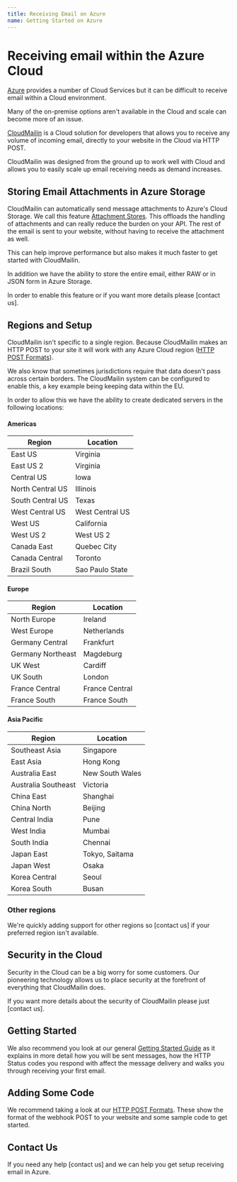 ```yaml
---
title: Receiving Email on Azure
name: Getting Started on Azure
---
```


# Receiving email within the Azure Cloud

[Azure](https://azure.microsoft.com/) provides a number of Cloud Services but it can be difficult
to receive email within a Cloud environment.

Many of the on-premise options aren't available in the Cloud and scale can become more of an issue.

[CloudMailin](http://www.cloudmailin.com) is a Cloud solution for developers that allows you to
receive any volume of incoming email, directly to your website in the Cloud via HTTP POST.

CloudMailin was designed from the ground up to work well with Cloud and allows you to easily scale
up email receiving needs as demand increases.

## Storing Email Attachments in Azure Storage

CloudMailin can automatically send message attachments to Azure's Cloud Storage. We call this
feature [Attachment Stores](/receiving_email/attachments/).
This offloads the handling of attachments and can really reduce the burden on your API.
The rest of the email is sent to your website, without having to receive the attachment as well.

This can help improve performance but also makes it much faster to get started with CloudMailin.

In addition we have the ability to store the entire email, either RAW or in JSON form in
Azure Storage.

In order to enable this feature or if you want more details please
[contact us].

## Regions and Setup

CloudMailin isn't specific to a single region. Because CloudMailin makes an HTTP POST to your site
it will work with any Azure Cloud region ([HTTP POST Formats](/http_post_formats/)).

We also know that sometimes jurisdictions require that data doesn't pass across certain borders.
The CloudMailin system can be configured to enable this, a key example being keeping data
within the EU.

In order to allow this we have the ability to create dedicated servers in the following locations:

#### Americas

| Region           | Location        |
|------------------|-----------------|
| East US          | Virginia        |
| East US 2        | Virginia        |
| Central US       | Iowa            |
| North Central US | Illinois        |
| South Central US | Texas           |
| West Central US  | West Central US |
| West US          | California      |
| West US 2        | West US 2       |
| Canada East      | Quebec City     |
| Canada Central   | Toronto         |
| Brazil South     | Sao Paulo State |

#### Europe

| Region            | Location       |
|-------------------|----------------|
| North Europe      | Ireland        |
| West Europe       | Netherlands    |
| Germany Central   | Frankfurt      |
| Germany Northeast | Magdeburg      |
| UK West           | Cardiff        |
| UK South          | London         |
| France Central    | France Central |
| France South      | France South   |

#### Asia Pacific

| Region              | Location        |
|---------------------|-----------------|
| Southeast Asia      | Singapore       |
| East Asia           | Hong Kong       |
| Australia East      | New South Wales |
| Australia Southeast | Victoria        |
| China East          | Shanghai        |
| China North         | Beijing         |
| Central India       | Pune            |
| West India          | Mumbai          |
| South India         | Chennai         |
| Japan East          | Tokyo, Saitama  |
| Japan West          | Osaka           |
| Korea Central       | Seoul           |
| Korea South         | Busan           |

### Other regions

We're quickly adding support for other regions so [contact us] if your preferred region isn't
available.

## Security in the Cloud

Security in the Cloud can be a big worry for some customers. Our pioneering technology allows us
to place security at the forefront of everything that CloudMailin does.

If you want more details about the security of CloudMailin please just [contact us].

## Getting Started

We also recommend you look at our general [Getting Started Guide](/getting_started/) as it explains
in more detail how you will be sent messages, how the HTTP Status codes you respond with affect the
message delivery and walks you through receiving your first email.

## Adding Some Code

We recommend taking a look at our [HTTP POST Formats](/http_post_formats/). These show the format
of the webhook POST to your website and some sample code to get started.

## Contact Us
If you need any help [contact us] and we can help you get setup receiving email in Azure.
